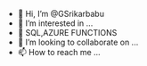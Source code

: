 - 👋 Hi, I’m @GSrikarbabu
- 👀 I’m interested in ...
- 🌱 SQL,AZURE FUNCTIONS
- 💞️ I’m looking to collaborate on ...
- 📫 How to reach me ...

<!---
GSrikarbabu/GSrikarbabu is a ✨ special ✨ repository because its `README.md` (this file) appears on your GitHub profile.
You can click the Preview link to take a look at your changes.
--->
